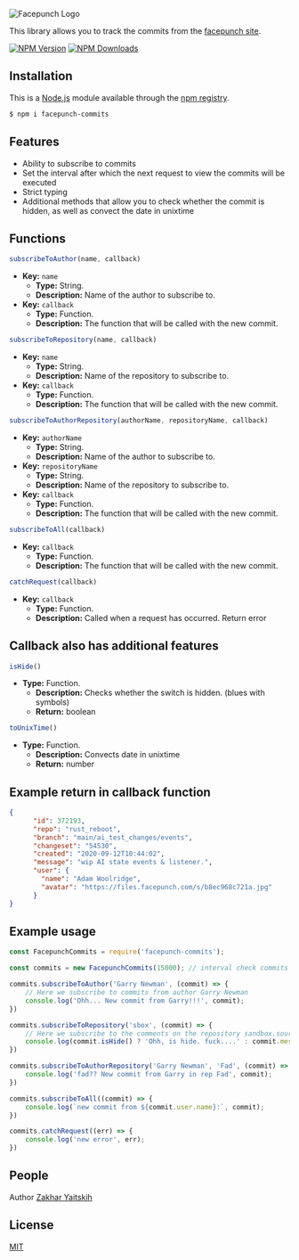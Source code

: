 ![Facepunch Logo](https://commits.facepunch.com/logo.svg)

This library allows you to track the commits from the [facepunch site](https://commits.facepunch.com).

[![NPM Version][npm-image]][npm-url]
[![NPM Downloads][downloads-image]][downloads-url]

## Installation

This is a [Node.js](https://nodejs.org/en/) module available through the
[npm registry](https://www.npmjs.com/).

```bash
$ npm i facepunch-commits
```

## Features

* Ability to subscribe to commits
* Set the interval after which the next request to view the commits will be executed
* Strict typing
* Additional methods that allow you to check whether the commit is hidden, as well as convect the date in unixtime

## Functions

```js
subscribeToAuthor(name, callback)
```

* **Key:** `name`
    * **Type:** String.
    * **Description:** Name of the author to subscribe to.
* **Key:** `callback`
    * **Type:** Function.
    * **Description:** The function that will be called with the new commit.

```js
subscribeToRepository(name, callback)
```

* **Key:** `name`
    * **Type:** String.
    * **Description:** Name of the repository to subscribe to.
* **Key:** `callback`
    * **Type:** Function.
    * **Description:** The function that will be called with the new commit.

```js
subscribeToAuthorRepository(authorName, repositoryName, callback)
```

* **Key:** `authorName`
    * **Type:** String.
    * **Description:** Name of the author to subscribe to.
* **Key:** `repositoryName`
    * **Type:** String.
    * **Description:** Name of the repository to subscribe to.
* **Key:** `callback`
    * **Type:** Function.
    * **Description:** The function that will be called with the new commit.

```js
subscribeToAll(callback)
```

* **Key:** `callback`
    * **Type:** Function.
    * **Description:** The function that will be called with the new commit.

```js
catchRequest(callback)
```

* **Key:** `callback`
    * **Type:** Function.
    * **Description:** Called when a request has occurred. Return error

## Callback also has additional features

```js
isHide()
```

* **Type:** Function.
    * **Description:** Checks whether the switch is hidden. (blues with symbols)
    * **Return:** boolean

```js
toUnixTime()
```

* **Type:** Function.
    * **Description:** Convects date in unixtime
    * **Return:** number

## Example return in callback function

```json
{
      "id": 372193,
      "repo": "rust_reboot",
      "branch": "main/ai_test_changes/events",
      "changeset": "54530",
      "created": "2020-09-12T10:44:02",
      "message": "wip AI state events & listener.",
      "user": {
        "name": "Adam Woolridge",
        "avatar": "https://files.facepunch.com/s/b8ec968c721a.jpg"
      }
}
```

## Example usage

```js
const FacepunchCommits = require('facepunch-commits');

const commits = new FacepunchCommits(15000); // interval check commits in ms

commits.subscribeToAuthor('Garry Newman', (commit) => {
	// Here we subscribe to commits from author Garry Newman
	console.log('Ohh... New commit from Garry!!!', commit);
})

commits.subscribeToRepository('sbox', (commit) => {
	// Here we subscribe to the comments on the repository sandbox.source
	console.log(commit.isHide() ? 'Ohh, is hide. fuck....' : commit.message);
})

commits.subscribeToAuthorRepository('Garry Newman', 'Fad', (commit) => {
	console.log('fad?? New commit from Garry in rep Fad', commit);
})

commits.subscribeToAll((commit) => {
	console.log(`new commit from ${commit.user.name}:`, commit);
})

commits.catchRequest((err) => {
	console.log('new error', err);
})
```

## People

Author [Zakhar Yaitskih](https://github.com/ZakharYA)

## License

[MIT](LICENSE)

[npm-image]: https://img.shields.io/npm/v/facepunch-commits.svg

[npm-url]: https://www.npmjs.com/package/facepunch-commits

[downloads-image]: https://img.shields.io/npm/dm/facepunch-commits

[downloads-url]: https://npmcharts.com/compare/facepunch-commits?minimal=true
